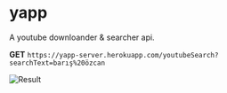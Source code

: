 # yapp

A youtube downloander & searcher api.

**GET** `https://yapp-server.herokuapp.com/youtubeSearch?searchText=barış%20özcan`

![Result](https://gcdnb.pbrd.co/images/5QpvX2sFX0fY.png?o=1)
